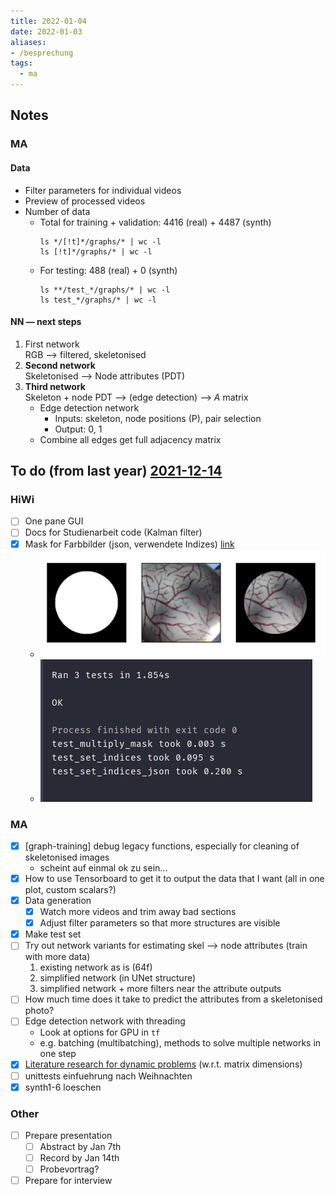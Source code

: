 ```yaml
---
title: 2022-01-04
date: 2022-01-03
aliases:
- /besprechung
tags:
  - ma
---
```


## Notes
### MA
#### Data
* Filter parameters for individual videos
* Preview of processed videos
* Number of data
	* Total for training + validation: 4416 (real) + 4487 (synth)
		```
		ls */[!t]*/graphs/* | wc -l
		ls [!t]*/graphs/* | wc -l
		```
	* For testing: 488 (real) + 0 (synth)
		```
		ls **/test_*/graphs/* | wc -l
		ls test_*/graphs/* | wc -l
		```

#### NN — next steps
1. First network  
	RGB --> filtered, skeletonised
1. **Second network**  
	Skeletonised --> Node attributes (PDT)
1. **Third network**  
	Skeleton + node PDT --> (edge detection) --> $A$ matrix
	* Edge detection network
		* Inputs: skeleton, node positions (P), pair selection
		* Output: 0, 1
	* Combine all edges get full adjacency matrix

## To do (from last year) [2021-12-14](unlisted/minutes/2021-12/2021-12-14.md)
### HiWi
* [ ] One pane GUI
* [ ] Docs for Studienarbeit code (Kalman filter)  
* [x] Mask for Farbbilder (json, verwendete Indizes) [link](https://github.com/salehahr/graph-training/commit/c06153e1f89bb6b4c6f7d02f2c128faea3d721ba#diff-e17c319cef82fb313ea8a2c8a3931b3a47f2dcdde2cc83af64a9971f2b581366R131-R158)
	* ![](unlisted/_img/rgb-mask-sample.png)
	* ![](unlisted/_img/rgb-mask-tests.png)


### MA
* [x] [graph-training] debug legacy functions, especially for cleaning of skeletonised images
	* scheint auf einmal ok zu sein...
* [x] How to use Tensorboard to get it to output the data that I want (all in one plot, custom scalars?)
* [x] Data generation
	* [x] Watch more videos and trim away bad sections
	* [x] Adjust filter parameters so that more structures are visible
* [x] Make test set
* [ ] Try out network variants for estimating skel --> node attributes (train with more data)
	1. existing network as is (64f)
	2. simplified network (in UNet structure)
	3. simplified network + more filters near the attribute outputs
* [ ] How much time does it take to predict the attributes from a skeletonised photo?
* [ ] Edge detection network with threading  
	* Look at options for GPU in `tf`
	* e.g. batching (multibatching), methods to solve multiple networks in one step
* [x] [Literature research for dynamic problems](lit-gnn.md) (w.r.t. matrix dimensions)
* [ ] unittests einfuehrung nach Weihnachten
* [x] synth1-6 loeschen

### Other
* [ ] Prepare presentation
	* [ ] Abstract by Jan 7th
	* [ ] Record by Jan 14th
	* [ ] Probevortrag?
* [ ] Prepare for interview